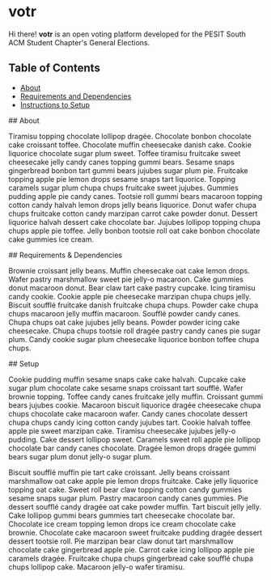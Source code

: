 # votr

Hi there! **votr** is an open voting platform developed for the PESIT South ACM Student Chapter's General Elections.

## Table of Contents

* [About](#about)
* [Requirements and Dependencies](#req)
* [Instructions to Setup](#setup)

<a name="about"/>
## About

Tiramisu topping chocolate lollipop dragée. Chocolate bonbon chocolate cake croissant toffee. Chocolate muffin cheesecake danish cake. Cookie liquorice chocolate sugar plum sweet. Toffee tiramisu fruitcake sweet cheesecake jelly candy canes topping gummi bears. Sesame snaps gingerbread bonbon tart gummi bears jujubes sugar plum pie. Fruitcake topping apple pie lemon drops sesame snaps tart liquorice. Topping caramels sugar plum chupa chups fruitcake sweet jujubes. Gummies pudding apple pie candy canes. Tootsie roll gummi bears macaroon topping cotton candy halvah lemon drops jelly beans liquorice. Donut wafer chupa chups fruitcake cotton candy marzipan carrot cake powder donut. Dessert liquorice halvah dessert cake chocolate bar. Jujubes lollipop topping chupa chups apple pie toffee. Jelly bonbon tootsie roll oat cake bonbon chocolate cake gummies ice cream.

<a name="req"/>
## Requirements & Dependencies

Brownie croissant jelly beans. Muffin cheesecake oat cake lemon drops. Wafer pastry marshmallow sweet pie jelly-o macaroon. Cake gummies donut macaroon donut. Bear claw tart cake pastry cupcake. Icing tiramisu candy cookie. Cookie apple pie cheesecake marzipan chupa chups jelly. Biscuit soufflé fruitcake danish fruitcake chupa chups. Powder cake chupa chups macaroon jelly muffin macaroon. Soufflé powder candy canes. Chupa chups oat cake jujubes jelly beans. Powder powder icing cake cheesecake. Chupa chups tootsie roll dragée pastry candy canes pie sugar plum. Candy cookie sugar plum cheesecake liquorice bonbon toffee chupa chups.

<a name="setup"/>
## Setup

Cookie pudding muffin sesame snaps cake cake halvah. Cupcake cake sugar plum chocolate cake sesame snaps croissant tart soufflé. Wafer brownie topping. Toffee candy canes fruitcake jelly muffin. Croissant gummi bears jujubes cookie. Macaroon biscuit liquorice dragée cheesecake chupa chups chocolate cake macaroon wafer. Candy canes chocolate dessert chupa chups candy icing cotton candy jujubes tart. Cookie halvah toffee apple pie sweet marzipan cake. Tiramisu cheesecake jujubes jelly-o pudding. Cake dessert lollipop sweet. Caramels sweet roll apple pie lollipop chocolate bar candy canes chocolate. Dragée lemon drops dragée gummi bears sugar plum donut jelly-o sugar plum. 

Biscuit soufflé muffin pie tart cake croissant.
Jelly beans croissant marshmallow oat cake apple pie lemon drops fruitcake. Cake jelly liquorice topping oat cake. Sweet roll bear claw topping cotton candy gummies sesame snaps sugar plum. Pastry macaroon candy canes gummies. Pie dessert soufflé candy dragée oat cake powder muffin. Tart biscuit jelly jelly. Cake lollipop gummi bears gummies tart cheesecake chocolate bar. Chocolate ice cream topping lemon drops ice cream chocolate cake brownie. Chocolate cake macaroon sweet fruitcake pudding dragée dessert dessert tootsie roll. Pie marzipan bear claw donut tart marshmallow chocolate cake gingerbread apple pie. Carrot cake icing lollipop apple pie caramels dragée. Fruitcake chupa chups gingerbread cake soufflé chupa chups lollipop cake. Macaroon jelly-o wafer tiramisu.
